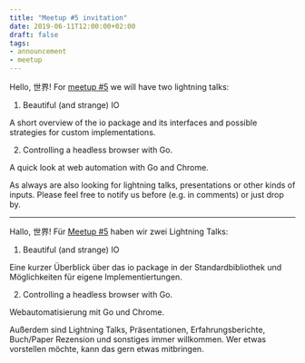 ```yaml
---
title: "Meetup #5 invitation"
date: 2019-06-11T12:00:00+02:00
draft: false
tags:
- announcement
- meetup
---
```


Hello, 世界! For [meetup #5](https://www.meetup.com/Leipzig-Golang-and-Cloud/events/262224151) we will
have two lightning talks:

1. Beautiful (and strange) IO

A short overview of the io package and its interfaces and possible strategies
for custom implementations.

2. Controlling a headless browser with Go.

A quick look at web automation with Go and Chrome.

As always are also looking for lightning talks, presentations or other kinds of
inputs. Please feel free to notify us before (e.g. in comments) or just drop
by.

----

Hallo, 世界! Für [Meetup #5](https://www.meetup.com/Leipzig-Golang-and-Cloud/events/262224151) haben wir zwei Lightning Talks:

1. Beautiful (and strange) IO

Eine kurzer Überblick über das io package in der Standardbibliothek und
Möglichkeiten für eigene Implementiertungen.

2. Controlling a headless browser with Go.

Webautomatisierung mit Go und Chrome.

Außerdem sind Lightning Talks, Präsentationen, Erfahrungsberichte, Buch/Paper
Rezension und sonstiges immer willkommen. Wer etwas vorstellen möchte, kann das
gern etwas mitbringen.

